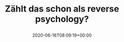 ---
retweeted: false
source: <a href="https://about.twitter.com/products/tweetdeck" rel="nofollow">TweetDeck</a>
entities:
  user_mentions: []
  urls: []
  symbols: []
  media:
  - expanded_url: https://twitter.com/bascht/status/1272803427811278848/photo/1
    indices:
    - '40'
    - '63'
    url: https://t.co/c3crIVvUWa
    media_url: http://pbs.twimg.com/media/Eann9E3WkAA0-p1.png
    id_str: '1272803406172819456'
    id: '1272803406172819456'
    media_url_https: https://pbs.twimg.com/media/Eann9E3WkAA0-p1.png
    sizes:
      large:
        w: '661'
        h: '74'
        resize: fit
      thumb:
        w: '74'
        h: '74'
        resize: crop
      medium:
        w: '661'
        h: '74'
        resize: fit
      small:
        w: '661'
        h: '74'
        resize: fit
    type: photo
    display_url: pic.twitter.com/c3crIVvUWa
  hashtags: []
display_text_range:
- '0'
- '63'
favorite_count: '6'
id_str: '1272803427811278848'
truncated: false
retweet_count: '0'
id: '1272803427811278848'
possibly_sensitive: false
created_at: Tue Jun 16 08:09:19 +0000 2020
favorited: false
full_text: Zählt das schon als reverse psychology?
lang: de
extended_entities:
  media:
  - expanded_url: https://twitter.com/bascht/status/1272803427811278848/photo/1
    indices:
    - '40'
    - '63'
    url: https://t.co/c3crIVvUWa
    media_url: http://pbs.twimg.com/media/Eann9E3WkAA0-p1.png
    id_str: '1272803406172819456'
    id: '1272803406172819456'
    media_url_https: https://pbs.twimg.com/media/Eann9E3WkAA0-p1.png
    sizes:
      large:
        w: '661'
        h: '74'
        resize: fit
      thumb:
        w: '74'
        h: '74'
        resize: crop
      medium:
        w: '661'
        h: '74'
        resize: fit
      small:
        w: '661'
        h: '74'
        resize: fit
    type: photo
    display_url: pic.twitter.com/c3crIVvUWa
tags:
- pesos/twitter
date: '2020-06-16T08:09:19+00:00'
src: https://twitter.com/bascht/status/1272803427811278848
original_url: https://twitter.com/bascht/status/1272803427811278848
type: twitter_tweet
media_url: https://img.bascht.com/twitter/pbs.twimg.com/media/Eann9E3WkAA0-p1.png
text: Zählt das schon als reverse psychology?
title: 'Zählt das schon als reverse psychology?

  '

---